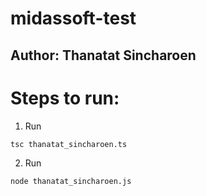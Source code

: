 # midassoft-test

## Author: Thanatat Sincharoen

# Steps to run:
1. Run
```bash
tsc thanatat_sincharoen.ts
```

2. Run
```bash
node thanatat_sincharoen.js
```
